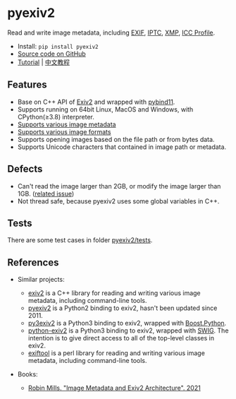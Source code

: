 # pyexiv2

Read and write image metadata, including [EXIF](https://en.wikipedia.org/wiki/Exif), [IPTC](https://en.wikipedia.org/wiki/International_Press_Telecommunications_Council), [XMP](https://en.wikipedia.org/wiki/Extensible_Metadata_Platform), [ICC Profile](https://en.wikipedia.org/wiki/ICC_profile).
- Install: `pip install pyexiv2`
- [Source code on GitHub](https://github.com/LeoHsiao1/pyexiv2)
- [Tutorial](https://github.com/LeoHsiao1/pyexiv2/blob/master/docs/Tutorial.md) | [中文教程](https://github.com/LeoHsiao1/pyexiv2/blob/master/docs/Tutorial-cn.md)

## Features

- Base on C++ API of [Exiv2](https://exiv2.org/index.html) and wrapped with [pybind11](https://github.com/pybind/pybind11).
- Supports running on 64bit Linux, MacOS and Windows, with CPython(≥3.8) interpreter.
- [Supports various image metadata](https://exiv2.org/metadata.html)
- [Supports various image formats](https://exiv2.org/manpage.html#file_types)
- Supports opening images based on the file path or from bytes data.
- Supports Unicode characters that contained in image path or metadata.

## Defects

- Can't read the image larger than 2GB, or modify the image larger than 1GB. ([related issue](https://github.com/Exiv2/exiv2/issues/1248))
- Not thread safe, because pyexiv2 uses some global variables in C++.

## Tests

There are some test cases in folder [pyexiv2/tests](https://github.com/LeoHsiao1/pyexiv2/blob/master/pyexiv2/tests/).

## References

- Similar projects:
  - [exiv2](https://exiv2.org/) is a C++ library for reading and writing various image metadata, including command-line tools.
  - [pyexiv2](https://launchpad.net/pyexiv2) is a Python2 binding to exiv2, hasn't been updated since 2011.
  - [py3exiv2](https://pypi.org/project/py3exiv2/) is a Python3 binding to exiv2, wrapped with [Boost.Python](https://boostorg.github.io/python/doc/html/index.html).
  - [python-exiv2](https://github.com/jim-easterbrook/python-exiv2) is a Python3 binding to exiv2, wrapped with [SWIG](https://swig.org/). The intention is to give direct access to all of the top-level classes in exiv2.
  - [exiftool](https://exiftool.org/) is a perl library for reading and writing various image metadata, including command-line tools.

- Books:
  - [Robin Mills. "Image Metadata and Exiv2 Architecture". 2021](https://exiv2.org/book/index.html)

